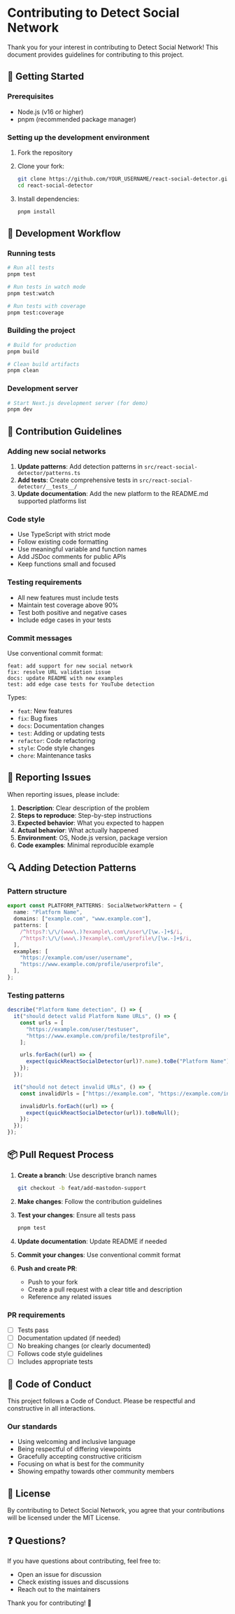 # Contributing to Detect Social Network

Thank you for your interest in contributing to Detect Social Network! This document provides guidelines for contributing to this project.

## 🚀 Getting Started

### Prerequisites

- Node.js (v16 or higher)
- pnpm (recommended package manager)

### Setting up the development environment

1. Fork the repository
2. Clone your fork:

   ```bash
   git clone https://github.com/YOUR_USERNAME/react-social-detector.git
   cd react-social-detector
   ```

3. Install dependencies:

   ```bash
   pnpm install
   ```

## 🔧 Development Workflow

### Running tests

```bash
# Run all tests
pnpm test

# Run tests in watch mode
pnpm test:watch

# Run tests with coverage
pnpm test:coverage
```

### Building the project

```bash
# Build for production
pnpm build

# Clean build artifacts
pnpm clean
```

### Development server

```bash
# Start Next.js development server (for demo)
pnpm dev
```

## 📝 Contribution Guidelines

### Adding new social networks

1. **Update patterns**: Add detection patterns in `src/react-social-detector/patterns.ts`
2. **Add tests**: Create comprehensive tests in `src/react-social-detector/__tests__/`
3. **Update documentation**: Add the new platform to the README.md supported platforms list

### Code style

- Use TypeScript with strict mode
- Follow existing code formatting
- Use meaningful variable and function names
- Add JSDoc comments for public APIs
- Keep functions small and focused

### Testing requirements

- All new features must include tests
- Maintain test coverage above 90%
- Test both positive and negative cases
- Include edge cases in your tests

### Commit messages

Use conventional commit format:

```text
feat: add support for new social network
fix: resolve URL validation issue
docs: update README with new examples
test: add edge case tests for YouTube detection
```

Types:

- `feat`: New features
- `fix`: Bug fixes
- `docs`: Documentation changes
- `test`: Adding or updating tests
- `refactor`: Code refactoring
- `style`: Code style changes
- `chore`: Maintenance tasks

## 🐛 Reporting Issues

When reporting issues, please include:

1. **Description**: Clear description of the problem
2. **Steps to reproduce**: Step-by-step instructions
3. **Expected behavior**: What you expected to happen
4. **Actual behavior**: What actually happened
5. **Environment**: OS, Node.js version, package version
6. **Code examples**: Minimal reproducible example

## 🔍 Adding Detection Patterns

### Pattern structure

```typescript
export const PLATFORM_PATTERNS: SocialNetworkPattern = {
  name: "Platform Name",
  domains: ["example.com", "www.example.com"],
  patterns: [
    /^https?:\/\/(www\.)?example\.com\/user\/[\w.-]+$/i,
    /^https?:\/\/(www\.)?example\.com\/profile\/[\w.-]+$/i,
  ],
  examples: [
    "https://example.com/user/username",
    "https://www.example.com/profile/userprofile",
  ],
};
```

### Testing patterns

```typescript
describe("Platform Name detection", () => {
  it("should detect valid Platform Name URLs", () => {
    const urls = [
      "https://example.com/user/testuser",
      "https://www.example.com/profile/testprofile",
    ];

    urls.forEach((url) => {
      expect(quickReactSocialDetector(url)?.name).toBe("Platform Name");
    });
  });

  it("should not detect invalid URLs", () => {
    const invalidUrls = ["https://example.com", "https://example.com/invalid"];

    invalidUrls.forEach((url) => {
      expect(quickReactSocialDetector(url)).toBeNull();
    });
  });
});
```

## 📦 Pull Request Process

1. **Create a branch**: Use descriptive branch names

   ```bash
   git checkout -b feat/add-mastodon-support
   ```

2. **Make changes**: Follow the contribution guidelines

3. **Test your changes**: Ensure all tests pass

   ```bash
   pnpm test
   ```

4. **Update documentation**: Update README if needed

5. **Commit your changes**: Use conventional commit format

6. **Push and create PR**:
   - Push to your fork
   - Create a pull request with a clear title and description
   - Reference any related issues

### PR requirements

- [ ] Tests pass
- [ ] Documentation updated (if needed)
- [ ] No breaking changes (or clearly documented)
- [ ] Follows code style guidelines
- [ ] Includes appropriate tests

## 🤝 Code of Conduct

This project follows a Code of Conduct. Please be respectful and constructive in all interactions.

### Our standards

- Using welcoming and inclusive language
- Being respectful of differing viewpoints
- Gracefully accepting constructive criticism
- Focusing on what is best for the community
- Showing empathy towards other community members

## 📄 License

By contributing to Detect Social Network, you agree that your contributions will be licensed under the MIT License.

## ❓ Questions?

If you have questions about contributing, feel free to:

- Open an issue for discussion
- Check existing issues and discussions
- Reach out to the maintainers

Thank you for contributing! 🎉

